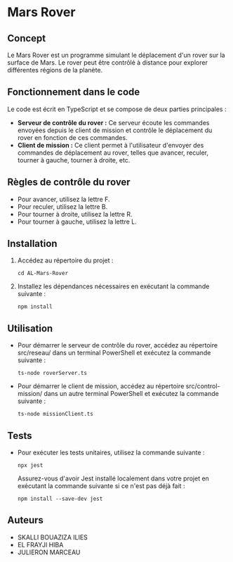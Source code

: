 # Mars Rover

## Concept
Le Mars Rover est un programme simulant le déplacement d'un rover sur la surface de Mars. Le rover peut être contrôlé à distance pour explorer différentes régions de la planète.

## Fonctionnement dans le code
Le code est écrit en TypeScript et se compose de deux parties principales :

- **Serveur de contrôle du rover :** Ce serveur écoute les commandes envoyées depuis le client de mission et contrôle le déplacement du rover en fonction de ces commandes.
- **Client de mission :** Ce client permet à l'utilisateur d'envoyer des commandes de déplacement au rover, telles que avancer, reculer, tourner à gauche, tourner à droite, etc.

## Règles de contrôle du rover
- Pour avancer, utilisez la lettre F.
- Pour reculer, utilisez la lettre B.
- Pour tourner à droite, utilisez la lettre R.
- Pour tourner à gauche, utilisez la lettre L.

## Installation
1. Accédez au répertoire du projet :
   ```
   cd AL-Mars-Rover
   ```
2. Installez les dépendances nécessaires en exécutant la commande suivante :
   ```
   npm install
   ```

## Utilisation
- Pour démarrer le serveur de contrôle du rover, accédez au répertoire src/reseau/ dans un terminal PowerShell et exécutez la commande suivante :
  ```
  ts-node roverServer.ts
  ```
- Pour démarrer le client de mission, accédez au répertoire src/control-mission/ dans un autre terminal PowerShell et exécutez la commande suivante :
  ```
  ts-node missionClient.ts
  ```

## Tests
- Pour exécuter les tests unitaires, utilisez la commande suivante :
  ```
  npx jest
  ```

  Assurez-vous d'avoir Jest installé localement dans votre projet en exécutant la commande suivante si ce n'est pas déjà fait :
  ```
  npm install --save-dev jest
  ```

## Auteurs
- SKALLI BOUAZIZA ILIES
- EL FRAYJI HIBA 
- JULIERON MARCEAU
